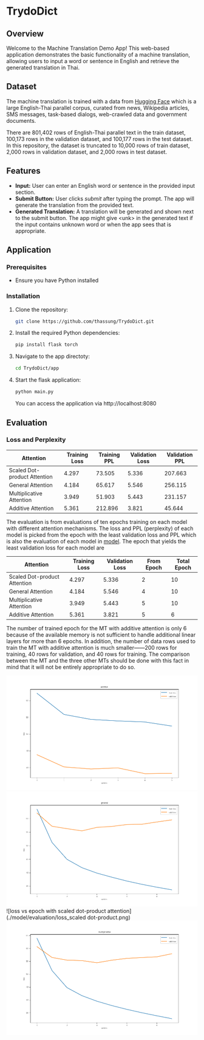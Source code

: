 # TrydoDict

## Overview

Welcome to the Machine Translation Demo App! This web-based application demonstrates the basic functionality of a machine translation, allowing users to input a word or sentence in English and retrieve the generated translation in Thai.

## Dataset

The machine translation is trained with a data from [Hugging Face](https://huggingface.co/datasets/scb_mt_enth_2020) which is a large English-Thai parallel corpus, curated from news, Wikipedia articles, SMS messages, task-based dialogs, web-crawled data and government documents.

There are 801,402 rows of English-Thai parallel text in the train dataset, 100,173 rows in the validation dataset, and 100,177 rows in the test dataset. In this repository, the dataset is truncated to 10,000 rows of train dataset, 2,000 rows in validation dataset, and 2,000 rows in test dataset.

## Features

- **Input:** User can enter an English word or sentence in the provided input section.
- **Submit Button:** User clicks *submit* after typing the prompt. The app will generate the translation from the provided text.
- **Generated Translation:** A translation will be generated and shown next to the submit button. The app might give &lt;unk&gt; in the generated text if the input contains unknown word or when the app sees that is appropriate.

## Application

### Prerequisites

- Ensure you have Python installed

### Installation

1. Clone the repository:

   ```bash
   git clone https://github.com/thassung/TrydoDict.git
   ```

2. Install the required Python dependencies:

   ```bash
   pip install flask torch
   ```

3. Navigate to the app directoty:
   ```bash
   cd TrydoDict/app
   ```

4. Start the flask application:
   ```bash
   python main.py
   ```

   You can access the application via http://localhost:8080

## Evaluation

### Loss and Perplexity

| Attention | Training Loss | Training PPL | Validation Loss | Validation PPL |
|----------|---------------|--------------|-----------------|----------------|
| Scaled Dot-product Attention | 4.297 | 73.505 | 5.336 | 207.663 |
| General Attention | 4.184 | 65.617 | 5.546 | 256.115 |
| Multiplicative Attention | 3.949 | 51.903 | 5.443 | 231.157 |
| Additive Attention | 5.361 | 212.896 | 3.821 | 45.644 | 

The evaluation is from evaluations of ten epochs training on each model with different attention mechanisms. The loss and PPL (perplexity) of each model is picked from the epoch with the least validation loss and PPL which is also the evaluation of each model in [model](model). The epoch that yields the least validation loss for each model are

| Attention | Training Loss | Validation Loss | From Epoch | Total Epoch |
|----------|---------------|--------------|-----------------|----------------|
| Scaled Dot-product Attention | 4.297 | 5.336 | 2 | 10 |
| General Attention | 4.184 | 5.546 | 4 | 10 |
| Multiplicative Attention | 3.949 | 5.443 | 5 | 10 |
| Additive Attention | 5.361 | 3.821 | 5 | 6 |

The number of trained epoch for the MT with additive attention is only 6 because of the available memory is not sufficient to handle additional linear layers for more than 6 epochs. In addition, the number of data rows used to train the MT with additive attention is much smaller——200 rows for training, 40 rows for validation, and 40 rows for training. The comparison between the MT and the three other MTs should be done with this fact in mind that it will not be entirely appropriate to do so.

![loss vs epoch with additive attention](./model/evaluation/loss_additive.png)
![loss vs epoch with general attention](./model/evaluation/loss_general.png)
![loss vs epoch with scaled dot-product attention](./model/evaluation/loss_scaled dot-product.png)
![loss vs epoch with multiplicative attention](./model/evaluation/loss_multiplicative.png)
